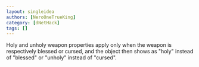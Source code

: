 ```yaml
---
layout: singleidea
authors: [NeroOneTrueKing]
category: [dNetHack]
tags: []
---
```

Holy and unholy weapon properties apply only when the weapon is respectively blessed or cursed, and the object then shows as "holy" instead of "blessed" or "unholy" instead of "cursed".
